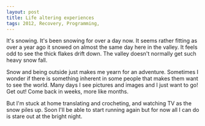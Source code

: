 ```yaml
---
layout: post
title: Life altering experiences
tags: 2012, Recovery, Programming,  
---
```


It's snowing.  It's been snowing for over a day now.  It seems rather fitting as over a year ago it snowed on almost the same day here in the valley.  It feels odd to see the thick flakes drift down.  The valley doesn't normally get such heavy snow fall.  

Snow and being outside just makes me yearn for an adventure.  Sometimes I wonder if there is something inherent in some people that makes them want to see the world.  Many days I see pictures and images and I just want to go!  Get out!  Come back in weeks, more like months.

But I'm stuck at home translating and crocheting, and watching TV as the snow piles up.  Soon I'll be able to start running again but for now all I can do is stare out at the bright night.  